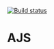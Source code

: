 
[![Build status](https://ci.appveyor.com/api/projects/status/gtp0ha66jpemxlkx?svg=true)](https://ci.appveyor.com/project/NKhashchanov/ajshw91)

# AJS
